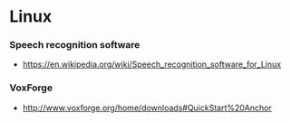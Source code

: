 Linux
=====

### Speech recognition software
- https://en.wikipedia.org/wiki/Speech_recognition_software_for_Linux

### VoxForge
- http://www.voxforge.org/home/downloads#QuickStart%20Anchor
